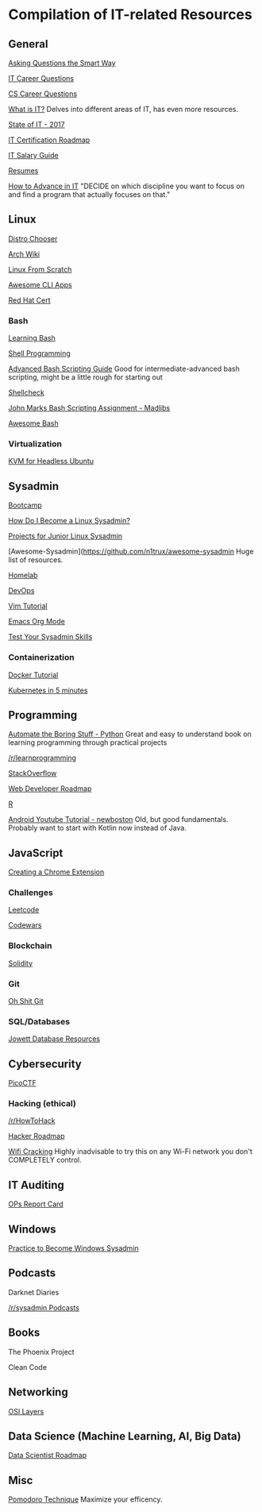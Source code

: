 # Compilation of IT-related Resources

## General
[Asking Questions the Smart Way](http://catb.org/~esr/faqs/smart-questions.html)

[IT Career Questions](https://www.reddit.com/r/ITCareerQuestions)

[CS Career Questions](https://www.reddit.com/r/cscareerquestions/)

[What is IT?](https://www.reddit.com/r/ITCareerQuestions/wiki/index)
Delves into different areas of IT, has even more resources.

[State of IT - 2017](https://www.reddit.com/r/ITCareerQuestions/comments/47c2co/monthly_state_of_it_what_is_hot_trends_jobs/d0bvqhk/)

[IT Certification Roadmap](https://comptiacdn.azureedge.net/webcontent/docs/default-source/public-documents/it-certification-roadmap.pdf?sfvrsn=4798ecf9_2)

[IT Salary Guide](https://marketing.dice.com/pdf/Dice_TechSalaryReport_2019.pdf)

[Resumes](https://www.reddit.com/r/resumes)

[How to Advance in IT](https://www.reddit.com/r/ITCareerQuestions/comments/3b2y3f/a_few_tips_for_new_it_graduates_and_entry_level/)
"DECIDE on which discipline you want to focus on and find a program that actually focuses on that."

## Linux
[Distro Chooser](https://distrochooser.de/en)

[Arch Wiki](https://wiki.archlinux.org/)

[Linux From Scratch](http://www.linuxfromscratch.org/lfs/)

[Awesome CLI Apps](https://github.com/agarrharr/awesome-cli-apps)

[Red Hat Cert](https://www.redhat.com/en/services/certification/rhcsa)

### Bash
[Learning Bash](https://alexpetralia.com/posts/2017/6/26/learning-linux-bash-to-get-things-done)

[Shell Programming](https://arachnoid.com/linux/shell_programming.html)

[Advanced Bash Scripting Guide](https://www.tldp.org/LDP/abs/html/)
Good for intermediate-advanced bash scripting, might be a little rough for starting out

[Shellcheck](https://www.shellcheck.net/)

[John Marks Bash Scripting Assignment - Madlibs](http://jrm4.com/FSU_Courses/LIS5364/Bash_Scripting_Assignment.html)

[Awesome Bash](https://github.com/awesome-lists/awesome-bash)

### Virtualization
[KVM for Headless Ubuntu](https://help.ubuntu.com/community/KVM/Installation)


## Sysadmin
[Bootcamp](https://www.reddit.com/r/sysadmin/wiki/bootcamp)

[How Do I Become a Linux Sysadmin?](https://www.reddit.com/r/linuxadmin/comments/2s924h/how_did_you_get_your_start/cnnw1ma/)

[Projects for Junior Linux Sysadmin](https://www.reddit.com/r/linuxadmin/comments/btxvvx/projects_for_junior_sysadmin/ep58eij/)

[Awesome-Sysadmin](https://github.com/n1trux/awesome-sysadmin
Huge list of resources.

[Homelab](http://reddit.com/r/homelab)

[DevOps](http://reddit.com/r/DevOps)

[Vim Tutorial](https://scotch.io/tutorials/getting-started-with-vim-an-interactive-guide)

[Emacs Org Mode](https://medium.com/@mgkennard/lets-get-going-with-org-mode-b1ff648bcbc3)

[Test Your Sysadmin Skills](https://github.com/trimstray/test-your-sysadmin-skills)

### Containerization
[Docker Tutorial](https://github.com/GhostWriters/DockSTARTer)

[Kubernetes in 5 minutes](https://www.youtube.com/watch?v=PH-2FfFD2PU)

## Programming
[Automate the Boring Stuff - Python](https://automatetheboringstuff.com/)
Great and easy to understand book on learning programming through practical projects

[/r/learnprogramming](https://www.reddit.com/r/learnprogramming/)

[StackOverflow](http://stackoverflow.com/)

[Web Developer Roadmap](https://github.com/kamranahmedse/developer-roadmap)

[R](https://cran.r-project.org/)

[Android Youtube Tutorial - newboston](https://www.youtube.com/watch?v=NMDPxN8FgXM&index=9&list=PL6gx4Cwl9DGBsvRxJJOzG4r4k_zLKrnxl)
Old, but good fundamentals. Probably want to start with Kotlin now instead of Java.

## JavaScript

[Creating a Chrome Extension](https://blog.jakelee.co.uk/creating-a-history-clearing-chrome-extension/)

### Challenges
[Leetcode](https://leetcode.com/)

[Codewars](https://www.codewars.com/)

### Blockchain
[Solidity](https://solidity.readthedocs.io/en/v0.6.2/)

### Git
[Oh Shit Git](https://ohshitgit.com/)

### SQL/Databases
[Jowett Database Resources](http://qcitr.com/dblinks.htm)


## Cybersecurity

[PicoCTF](https://2019game.picoctf.com/)

### Hacking (ethical)
[/r/HowToHack](https://www.reddit.com/r/HowToHack/)

[Hacker Roadmap](https://github.com/Sundowndev/hacker-roadmap)

[Wifi Cracking](https://github.com/brannondorsey/wifi-cracking)
Highly inadvisable to try this on any Wi-Fi network you don't COMPLETELY control.


## IT Auditing

[OPs Report Card](http://opsreportcard.com/)

## Windows
[Practice to Become Windows Sysadmin](https://www.reddit.com/r/sysadmin/comments/3z7qd9/practice_to_become_a_windows_sysadmin/cyjynxh/)

## Podcasts

Darknet Diaries

[/r/sysadmin Podcasts](https://www.reddit.com/r/sysadmin/wiki/learn/podcasts)

## Books
The Phoenix Project

Clean Code

## Networking
[OSI Layers](http://jaredheinrichs.com/mastering-the-osi-tcpip-models.html)

## Data Science (Machine Learning, AI, Big Data)
[Data Scientist Roadmap](https://github.com/MrMimic/data-scientist-roadmap)

## Misc
[Pomodoro Technique](https://en.wikipedia.org/wiki/Pomodoro_Technique)
Maximize your efficency.
